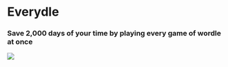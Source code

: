 # Everydle
### Save 2,000 days of your time by playing every game of wordle at once
<img src='https://www.jakeo.dev/images/everydle-ss-1.png' />
